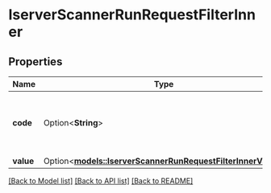 # IserverScannerRunRequestFilterInner

## Properties

Name | Type | Description | Notes
------------ | ------------- | ------------- | -------------
**code** | Option<**String**> | Code value of the filter. Based on the “code” value within the “filter_list” section of the /iserver/scanner/params response. | [optional]
**value** | Option<[**models::IserverScannerRunRequestFilterInnerValue**](iserverScannerRunRequest_filter_inner_value.md)> |  | [optional]

[[Back to Model list]](../README.md#documentation-for-models) [[Back to API list]](../README.md#documentation-for-api-endpoints) [[Back to README]](../README.md)
